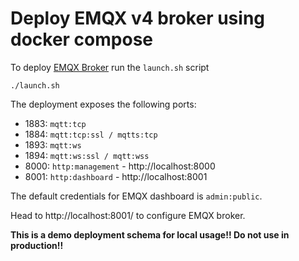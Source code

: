 # Deploy EMQX v4 broker using docker compose

To deploy [EMQX Broker](https://www.emqx.io/docs/en/v4.0/) run the `launch.sh` script

```
./launch.sh
```

The deployment exposes the following ports:

- 1883: `mqtt:tcp`
- 1884: `mqtt:tcp:ssl / mqtts:tcp`
- 1893: `mqtt:ws`
- 1894: `mqtt:ws:ssl / mqtt:wss`
- 8000: `http:management` - http://localhost:8000
- 8001: `http:dashboard` - http://localhost:8001

The default credentials for EMQX dashboard is `admin:public`.

Head to http://localhost:8001/ to configure EMQX broker.

**This is a demo deployment schema for local usage!! Do not use in
production!!**
